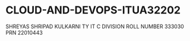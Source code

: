 # CLOUD-AND-DEVOPS-ITUA32202
SHREYAS SHRIPAD KULKARNI
TY IT C DIVISION
ROLL NUMBER 333030
PRN 22010443
